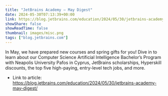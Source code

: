 ```yaml
---
title: "JetBrains Academy – May Digest"
date: 2024-05-30T07:13:39+00:00
link: https://blog.jetbrains.com/education/2024/05/30/jetbrains-academy-may-digest/
showShare: false
showReadTime: false
thumbnail: images/misc.png
tags: ["blog.jetbrains.com"]
---
```

In May, we have prepared new courses and spring gifts for you! Dive in to learn about our Computer Science Artificial Intelligence Bachelor’s Program with Neapolis University Pafos in Cyprus, JetBrains scholarships, Hyperskill discounts, the top five high-paying, entry-level tech jobs, and more.

- Link to article: https://blog.jetbrains.com/education/2024/05/30/jetbrains-academy-may-digest/